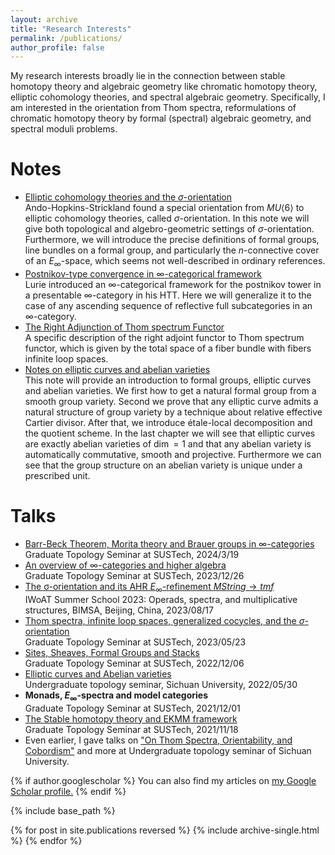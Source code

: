 ```yaml
---
layout: archive
title: "Research Interests"
permalink: /publications/
author_profile: false
---
```

My research interests broadly lie in the connection between stable homotopy theory and algebraic geometry like chromatic homotopy theory, elliptic cohomology theories, and spectral algebraic geometry. Specifically, I am interested in the orientation from Thom spectra, reformulations of chromatic homotopy theory by formal (spectral) algebraic geometry, and spectral moduli problems.

Notes
======
* [Elliptic cohomology theories and the $\sigma$-orientation](https://552jc.github.io/ljc552.github.io/files/sigmaorientation.pdf)<br>Ando-Hopkins-Strickland found a special orientation from $MU\langle 6\rangle$ to elliptic cohomology theories, called $\sigma$-orientation. In this note we will give both topological and algebro-geometric settings of $\sigma$-orientation. Furthermore, we will introduce the precise definitions of formal groups, line bundles on a formal group, and particularly the $n$-connective cover of an $E_{\infty}$-space, which seems not well-described in ordinary references.
* [Postnikov-type convergence in $\infty$-categorical framework](https://552jc.github.io/ljc552.github.io/files/convergence.pdf)<br>Lurie introduced an $\infty$-categorical framework for the postnikov tower in a presentable $\infty$-category in his HTT. Here we will generalize it to the case of any ascending sequence of reflective full subcategories in an $\infty$-category.
* [The Right Adjunction of Thom spectrum Functor](https://552jc.github.io/ljc552.github.io/files/thomsp.pdf)<br>A specific description of the right adjoint functor to Thom spectrum functor, which is given by the total space of a fiber bundle with fibers infinite loop spaces.
* [Notes on elliptic curves and abelian varieties](https://552jc.github.io/ljc552.github.io/files/Ellabvar.pdf)<br>This note will provide an introduction to formal groups, elliptic curves and abelian varieties. We first how to get a natural formal group from a smooth group variety. Second we prove that any elliptic curve admits a natural structure of group variety by a technique about relative effective Cartier divisor. After that, we introduce étale-local decomposition and the quotient scheme. In the last chapter we will see that elliptic curves are exactly abelian varieties of $\operatorname{dim}=1$ and that any abelian variety is automatically commutative, smooth and projective. Furthermore we can see that the group structure on an abelian variety is unique under a prescribed unit. 

Talks
======
* [Barr-Beck Theorem, Morita theory and Brauer groups in $\infty$-categories](https://552jc.github.io/ljc552.github.io/files/Morita_theory.pdf)<br>Graduate Topology Seminar at SUSTech, 2024/3/19
* [An overview of $\infty$-categories and higher algebra](https://552jc.github.io/ljc552.github.io/files/Higher_algebra_ljc.pdf)<br>Graduate Topology Seminar at SUSTech, 2023/12/26
* [The σ-orientation and its AHR $E_{\infty}$-refinement $MString\to tmf$](https://552jc.github.io/ljc552.github.io/files/Orientation.pdf)<br>IWoAT Summer School 2023: Operads, spectra, and multiplicative structures, BIMSA, Beijing, China, 2023/08/17
* [Thom spectra, infinite loop spaces, generalized cocycles, and the $\sigma$-orientation](https://sustech-topology.github.io/grad/23spr/0523-Liang.pdf)<br>Graduate Topology Seminar at SUSTech, 2023/05/23
* [Sites, Sheaves, Formal Groups and Stacks](https://sustech-topology.github.io/grad/22fal/FormalGeometry.pdf)<br>Graduate Topology Seminar at SUSTech, 2022/12/06
* [Elliptic curves and Abelian varieties](https://552jc.github.io/ljc552.github.io/files/Thesis.pdf)<br>Undergraduate topology seminar, Sichuan University, 2022/05/30
* <strong>Monads, $E_{\infty}$-spectra and model categories</strong><br>Graduate Topology Seminar at SUSTech, 2021/12/01
* [The Stable homotopy theory and EKMM framework](https://552jc.github.io/ljc552.github.io/files/2021_12_28.pdf)<br>Graduate Topology Seminar at SUSTech, 2021/11/18
* Even earlier, I gave talks on ["On Thom Spectra, Orientability, and Cobordism"](https://link.springer.com/book/10.1007/978-3-540-77751-9) and more at Undergraduate topology seminar of Sichuan University.




{% if author.googlescholar %}
  You can also find my articles on <u><a href="{{author.googlescholar}}">my Google Scholar profile</a>.</u>
{% endif %}

{% include base_path %}

{% for post in site.publications reversed %}
  {% include archive-single.html %}
{% endfor %}
